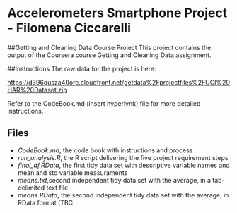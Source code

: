 # Accelerometers Smartphone Project - Filomena Ciccarelli

##Getting and Cleaning Data Course Project
This project contains the output of the Coursera course Getting and Cleaning Data assignment.

##Instructions
The raw data for the project is here:

https://d396qusza40orc.cloudfront.net/getdata%2Fprojectfiles%2FUCI%20HAR%20Dataset.zip

Refer to the CodeBook.md (insert hyperlynk) file for more detailed instructions.

## Files
* *CodeBook.md*, the code book with instructions and process
* *run_analysis.R*, the R script delivering the five project requirement steps
* *final_df.RData*, the first tidy data set with descriptive variable names and mean and std variable measuraments
* *means.txt*,second independent tidy data set with the average, in a tab-delimited text file
* *means.RData*, the second independent tidy data set with the average, in RData format (TBC
